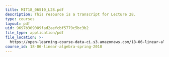 ```yaml
---
title: MIT18_06S10_L28.pdf
description: This resource is a transcript for Lecture 28.
type: courses
layout: pdf
uid: 9697b309089fad2aefcbf5779c5bc3b2
file_type: application/pdf
file_location: >-
  https://open-learning-course-data-ci.s3.amazonaws.com/18-06-linear-algebra-spring-2010/9697b309089fad2aefcbf5779c5bc3b2_MIT18_06S10_L28.pdf
course_id: 18-06-linear-algebra-spring-2010
---
```

